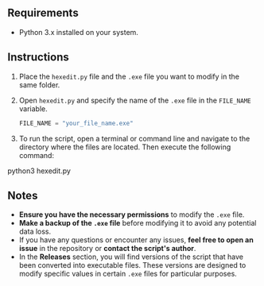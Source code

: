 ## Requirements

- Python 3.x installed on your system.

## Instructions

1. Place the `hexedit.py` file and the `.exe` file you want to modify in the same folder.

2. Open `hexedit.py` and specify the name of the `.exe` file in the `FILE_NAME` variable.

   ```python
   FILE_NAME = "your_file_name.exe"

3. To run the script, open a terminal or command line and navigate to the directory where the files are located. Then execute the following command:

  python3 hexedit.py

## Notes

- **Ensure you have the necessary permissions** to modify the `.exe` file.
- **Make a backup of the `.exe` file** before modifying it to avoid any potential data loss.
- If you have any questions or encounter any issues, **feel free to open an issue** in the repository or **contact the script's author**.
- In the **Releases** section, you will find versions of the script that have been converted into executable files. These versions are designed to modify specific values in certain `.exe` files for particular purposes.

